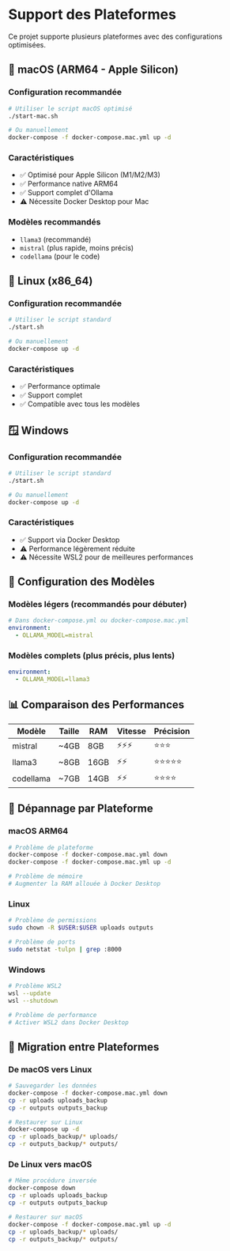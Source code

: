 # Support des Plateformes

Ce projet supporte plusieurs plateformes avec des configurations optimisées.

## 🍎 macOS (ARM64 - Apple Silicon)

### Configuration recommandée
```bash
# Utiliser le script macOS optimisé
./start-mac.sh

# Ou manuellement
docker-compose -f docker-compose.mac.yml up -d
```

### Caractéristiques
- ✅ Optimisé pour Apple Silicon (M1/M2/M3)
- ✅ Performance native ARM64
- ✅ Support complet d'Ollama
- ⚠️ Nécessite Docker Desktop pour Mac

### Modèles recommandés
- `llama3` (recommandé)
- `mistral` (plus rapide, moins précis)
- `codellama` (pour le code)

## 🐧 Linux (x86_64)

### Configuration recommandée
```bash
# Utiliser le script standard
./start.sh

# Ou manuellement
docker-compose up -d
```

### Caractéristiques
- ✅ Performance optimale
- ✅ Support complet
- ✅ Compatible avec tous les modèles

## 🪟 Windows

### Configuration recommandée
```bash
# Utiliser le script standard
./start.sh

# Ou manuellement
docker-compose up -d
```

### Caractéristiques
- ✅ Support via Docker Desktop
- ⚠️ Performance légèrement réduite
- ⚠️ Nécessite WSL2 pour de meilleures performances

## 🔧 Configuration des Modèles

### Modèles légers (recommandés pour débuter)
```yaml
# Dans docker-compose.yml ou docker-compose.mac.yml
environment:
  - OLLAMA_MODEL=mistral
```

### Modèles complets (plus précis, plus lents)
```yaml
environment:
  - OLLAMA_MODEL=llama3
```

## 📊 Comparaison des Performances

| Modèle | Taille | RAM | Vitesse | Précision |
|--------|--------|-----|---------|-----------|
| mistral | ~4GB | 8GB | ⚡⚡⚡ | ⭐⭐⭐ |
| llama3 | ~8GB | 16GB | ⚡⚡ | ⭐⭐⭐⭐⭐ |
| codellama | ~7GB | 14GB | ⚡⚡ | ⭐⭐⭐⭐ |

## 🚨 Dépannage par Plateforme

### macOS ARM64
```bash
# Problème de plateforme
docker-compose -f docker-compose.mac.yml down
docker-compose -f docker-compose.mac.yml up -d

# Problème de mémoire
# Augmenter la RAM allouée à Docker Desktop
```

### Linux
```bash
# Problème de permissions
sudo chown -R $USER:$USER uploads outputs

# Problème de ports
sudo netstat -tulpn | grep :8000
```

### Windows
```bash
# Problème WSL2
wsl --update
wsl --shutdown

# Problème de performance
# Activer WSL2 dans Docker Desktop
```

## 🔄 Migration entre Plateformes

### De macOS vers Linux
```bash
# Sauvegarder les données
docker-compose -f docker-compose.mac.yml down
cp -r uploads uploads_backup
cp -r outputs outputs_backup

# Restaurer sur Linux
docker-compose up -d
cp -r uploads_backup/* uploads/
cp -r outputs_backup/* outputs/
```

### De Linux vers macOS
```bash
# Même procédure inversée
docker-compose down
cp -r uploads uploads_backup
cp -r outputs outputs_backup

# Restaurer sur macOS
docker-compose -f docker-compose.mac.yml up -d
cp -r uploads_backup/* uploads/
cp -r outputs_backup/* outputs/
``` 